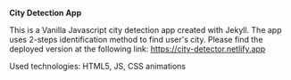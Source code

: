 **City Detection App**

This is a Vanilla Javascript city detection app created with Jekyll. The app uses 2-steps identification method to find user's city. 
Please find the deployed version at the following link: https://city-detector.netlify.app

Used technologies:
HTML5, JS, CSS animations



